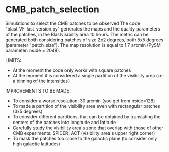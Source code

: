# CMB_patch_selection
Simulations to select the CMB patches to be observed
The code "blast_VF_last_version.py" generates the maps and the quality parameters of the patches, in the Blast​visibility area 10 hours.
The metric can be generated both considering patches of size 2x2 degrees, both 5x5 degrees (parameter "patch_size").
The map resolution is equal to 1.7 arcmin (PySM parameter: nside = 2048).

LIMITS:
- At the moment the code only works with square patches
- At the moment it is considered a single partition of the visibility area (i.e. a binning of the intensities)

IMPROVEMENTS TO BE MADE:
- To consider a worse resolution: 30 arcmin (you get from nside=128)
- To made a partition of the visibility area even with rectangular patches (3x5 degrees)
- To consider different partitions, that can be obtained by translating the centers of the patches into longitude and latitude
- Carefully study the visibility area's zone that overlap with those of other CMB experiments: SPIDER, ACT (visibility area's upper right corner)
- To mask the patches too close to the galactic plane (to consider only high galactic latitudes)
